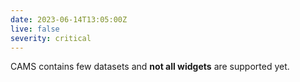 ```yaml
---
date: 2023-06-14T13:05:00Z
live: false
severity: critical
---
```

 
CAMS contains few datasets and **not all widgets** are supported yet.
